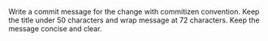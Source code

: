 Write a commit message for the change with commitizen convention. Keep the title under 50 characters and wrap message at 72 characters. Keep the message concise and clear.
